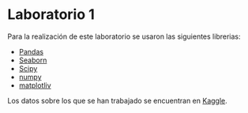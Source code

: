 # Laboratorio 1

Para la realización de este laboratorio se usaron las siguientes librerias:

* [Pandas](https://pandas.pydata.org/index.html)
* [Seaborn](https://seaborn.pydata.org/)
* [Scipy](https://www.scipy.org/)
* [numpy](http://www.numpy.org/)
* [matplotliv](https://matplotlib.org/)

Los datos sobre los que se han trabajado se encuentran en [Kaggle](https://www.kaggle.com/jkokatjuhha/we-are-from-our-childhood).